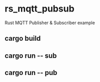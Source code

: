 # rs_mqtt_pubsub
Rust MQTT Publisher & Subscriber example

## cargo build
## cargo run -- sub
## cargo run -- pub